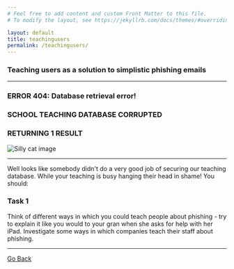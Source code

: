 ```yaml
---
# Feel free to add content and custom Front Matter to this file.
# To modify the layout, see https://jekyllrb.com/docs/themes/#overriding-theme-defaults

layout: default
title: teachingusers
permalink: /teachingusers/
---
```


### Teaching users as a solution to simplistic phishing emails

--- 

### ERROR 404: Database retrieval error!
### SCHOOL TEACHING DATABASE CORRUPTED
### RETURNING 1 RESULT

![Silly cat image](../cat.jpeg)

---

Well looks like somebody didn't do a very good job of securing our teaching database. While your teaching is busy hanging their head in shame! You should:

### Task 1

Think of different ways in which you could teach people about phishing - try to explain it like you would to your gran when she asks for help with her iPad. Investigate some ways in which companies teach their staff about phishing.

--- 

[Go Back](../../CITC/)